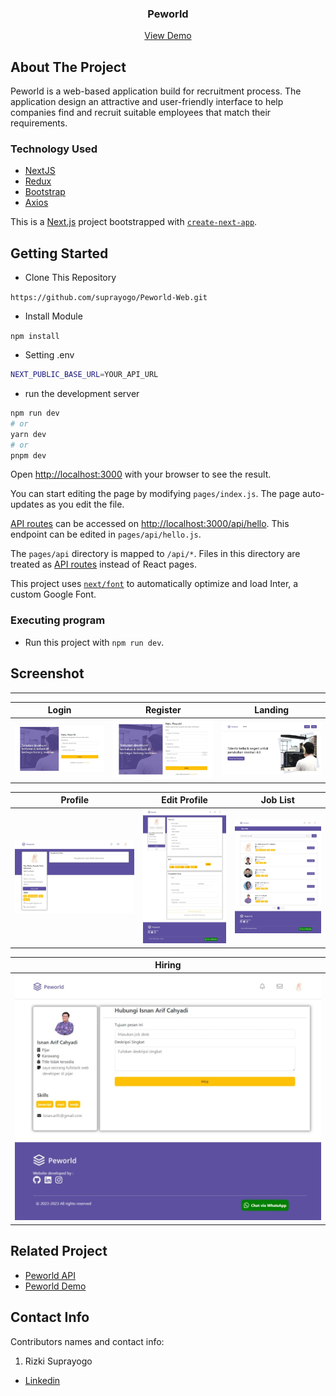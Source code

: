 
<h3 align="center">Peworld</h3>
<p align="center">
  <a href="https://hire-job-v1-rizki-suprayogo.vercel.app/">View Demo</a>
</p>

<!-- ABOUT THE PROJECT -->
## About The Project

Peworld is a web-based application build for recruitment process. The application design an attractive and user-friendly interface to help companies find and recruit suitable employees that match their requirements.

### Technology Used
- [NextJS](https://nextjs.org/)
- [Redux](https://redux.js.org/)
- [Bootstrap](https://getbootstrap.com/)
- [Axios](https://github.com/axios/axios)


This is a [Next.js](https://nextjs.org/) project bootstrapped with [`create-next-app`](https://github.com/vercel/next.js/tree/canary/packages/create-next-app).

## Getting Started

- Clone This Repository

`https://github.com/suprayogo/Peworld-Web.git`



- Install Module

`npm install`


- Setting .env

```bash
NEXT_PUBLIC_BASE_URL=YOUR_API_URL
```

- run the development server

```bash
npm run dev
# or
yarn dev
# or
pnpm dev
```


Open [http://localhost:3000](http://localhost:3000) with your browser to see the result.

You can start editing the page by modifying `pages/index.js`. The page auto-updates as you edit the file.

[API routes](https://nextjs.org/docs/api-routes/introduction) can be accessed on [http://localhost:3000/api/hello](http://localhost:3000/api/hello). This endpoint can be edited in `pages/api/hello.js`.

The `pages/api` directory is mapped to `/api/*`. Files in this directory are treated as [API routes](https://nextjs.org/docs/api-routes/introduction) instead of React pages.

This project uses [`next/font`](https://nextjs.org/docs/basic-features/font-optimization) to automatically optimize and load Inter, a custom Google Font.


### Executing program

- Run this project with `npm run dev`.

<!-- SCREENSHOT -->
## Screenshot
<hr>

| Login         | Register      | Landing       |
|---------------|---------------|---------------|
| ![Login](./readme/ss-login.jpeg) | ![Register](./readme/ss-register.jpeg) | ![Landing](./readme/ss-landing.jpeg) |

| Profile       | Edit Profile  | Job List      |
|---------------|---------------|---------------|
| ![Profile](./readme/ss-profile.jpeg) | ![Edit Profile](./readme/ss-edit-profile.jpeg) | ![Job List](./readme/ss-job-list.jpeg) |

| Hiring        |
|---------------|
| ![Hiring](./readme/ss-hiring.jpeg) |


<!-- RELATED PROJECT -->
## Related Project

- [Peworld API](https://github.com/suprayogo/hire_job_be)
- [Peworld Demo](https://hire-job-v1-rizki-suprayogo.vercel.app/)

<!-- CONTACT INFO -->
## Contact Info

Contributors names and contact info:

1. Rizki Suprayogo

- [Linkedin](https://www.linkedin.com/in/rizki-suprayogo/)

